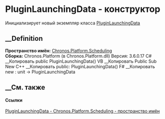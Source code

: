 # PluginLaunchingData - конструктор
Инициализирует новый экземпляр класса
[PluginLaunchingData](T_Chronos_Platform_Scheduling_PluginLaunchingData.htm)
##  __Definition
 **Пространство имён:**
[Chronos.Platform.Scheduling](N_Chronos_Platform_Scheduling.htm)  
 **Сборка:** Chronos.Platform (в Chronos.Platform.dll) Версия: 3.6.0.17
C# __Копировать
     public PluginLaunchingData()
VB __Копировать
     Public Sub New
C++ __Копировать
     public:
    PluginLaunchingData()
F# __Копировать
     new : unit -> PluginLaunchingData
##  __См. также
#### Ссылки
[PluginLaunchingData -
](T_Chronos_Platform_Scheduling_PluginLaunchingData.htm)
[Chronos.Platform.Scheduling - пространство
имён](N_Chronos_Platform_Scheduling.htm)
